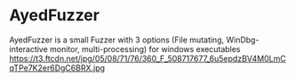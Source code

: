 # AyedFuzzer

AyedFuzzer is a small Fuzzer with 3 options (File mutating, WinDbg-interactive monitor, multi-processing) for windows executables
https://t3.ftcdn.net/jpg/05/08/71/76/360_F_508717677_6u5epdzBV4M0LmCqTPe7K2er6DgC6BRX.jpg
